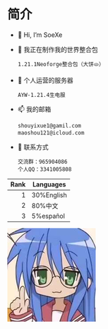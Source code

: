 # 简介
- 👋 Hi, I’m SoeXe
- 👀 我正在制作我的世界整合包

      1.21.1Neoforge整合包（大饼🫓）
- 💞️ 个人运营的服务器

      AYW-1.21.4生电服
- 📫 我的邮箱

      shouyixue1@gamil.com
      maoshou121@icloud.com
- 🐧 联系方式

      交流群：965904086
      个人QQ：3341005808
| Rank | Languages |
|-----:|---------------|
|   1  |30%English     |
|   2  |80%中文        |
|   3  |5%español      |

![Cow3](https://github.com/maoshou12/meme/blob/main/igotaplan.jpg?raw=true 'Cow3')

